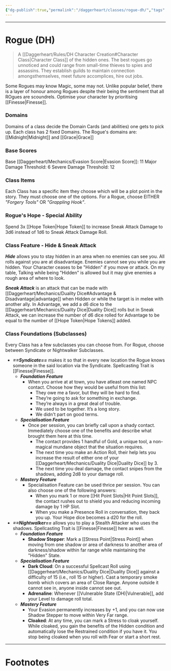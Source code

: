 ```yaml
---
{"dg-publish":true,"permalink":"/daggerheart/classes/rogue-dh/","tags":["TTRPG"]}
---
```



---
# Rogue (DH)
> A [[Daggerheart/Rules/DH Character Creation#Character Class\|Character Class]] of the hidden ones. The best rogues go unnoticed and could range from small-time thieves to spies and assassins. They establish guilds to maintain connection amongsthemselves, meet future accomplices, hire out jobs. 

Some Rogues may know Magic, some may not. Unlike popular belief, there is a layer of honour among Rogues despite their being the sentiment that all ROgues are scoundrels. Optimise your character by prioritising [[Finesse\|Finesse]].

### Domains
Domains of a class decide the Domain Cards (and abilities) one gets to pick up.
Each class has 2 fixed Domains.
The Rogue's domains are: [[Midnight\|Midnight]] and [[Grace\|Grace]]

### Base Scores
Base [[Daggerheart/Mechanics/Evasion Score\|Evasion Score]]: 11
Major Damage Threshold: 6
Severe Damage Threshold: 12

### Class Items
Each Class has a specific item they choose which will be a plot point in the story. They must choose one of the options.
For a Rogue, choose EITHER *"Forgery Tools"* OR *"Grappling Hook"*.

### Rogue's Hope - Special Ability
Spend 3x [[Hope Token\|Hope Token]] to increase Sneak Attack Damage to 3d6 instead of 1d6 to Sneak Attack Damage Roll.

### Class Feature - Hide & Sneak Attack
***Hide*** allows you to stay hidden in an area when no enemies can see you. All rolls against you are at disadvantage. Enemies cannot see you while you are hidden. Your Character ceases to be "Hidden" if you move or attack. 
On my table, Talking while being "Hidden" is allowed but it may give enemies a rough area of where to look.

***Sneak Attack*** is an attack that can be made with [[Daggerheart/Mechanics/Duality Dice#Advantage & Disadvantage\|advantage]] when Hidden or while the target is in melee with another ally. In Advantage, we add a d6 dice to the [[Daggerheart/Mechanics/Duality Dice\|Duality Dice]] rolls but in Sneak Attack, we can increase the number of d6 dice rolled for Advantage to be equal to the number of [[Hope Token\|Hope Tokens]] added.

### Class Foundations (Subclasses)
Every Class has a few subclasses you can choose from. For Rogue, choose between Syndicate or Nightwalker Subclasses.

- ***==Syndicate==*** makes it so that in every new location the Rogue knows someone in the said location via the Syndicate. Spellcasting Trait is [[Finesse\|Finesse]].
	- ***Foundation Feature***
		- When you arrive at at town, you have atleast one named NPC contact. Choose how they would be useful from this list:
			- They owe me a favor, but they will be hard to find.
			- They’re going to ask for something in exchange.
			- They’re always in a great deal of trouble.
			- We used to be together. It’s a long story.
			- We didn't part on good terms.
	- ***Specialisation Feature***
		- Once per session, you can briefly call upon a shady contact. Immediately choose one of the benefits and describe what brought them here at this time.
			- The contact provides 1 handful of Gold, a unique tool, a non-magical mundane object that the situation requires.
			- The next time you make an Action Roll, their help lets you increase the result of either one of your [[Daggerheart/Mechanics/Duality Dice\|Duality Dice]] by 3.
			- The next time you deal damage, the contact snipes from the shadows, adding 2d8 to your damage roll.
	- ***Mastery Feature***
		- Specialisation Feature can be used thrice per session. You can also choose one of the following answers:
			- When you mark 1 or more [[Hit Point Slots\|Hit Point Slots]], the contact rushes out to shield you and reducing incoming damage by 1 HP Slot.
			- When you make a Presence Roll in conversation, they back you up. Your Hope dice becomes a d20 for the roll.
- ***==Nightwalker==*** allows you to play a Stealth Attacker who uses the shadows. Spellcasting Trait is [[Finesse\|Finesse]] here as well.
	- ***Foundation Feature***
		- **Shadow Stepper**: Mark a [[Stress Point\|Stress Point]] when moving from one shadow or area of darkness to another area of darkness/shadow within far range while maintaining the "Hidden" State.
	- ***Specialisation Feature***
		- **Dark Cloud**: On a successful Spellcast Roll using [[Daggerheart/Mechanics/Duality Dice\|Duality Dice]] against a difficulty of 15 (i.e., roll 15 or higher). Cast a temporary smoke bomb which covers an area of Close Range. Anyone outside it cannot see in, anyone inside cannot see out.
		- **Adrenaline**: Whenever [[Vulnerable State (DH)\|Vulnerable]], add your Level to damage roll total.
	- ***Mastery Feature***
		- Your Evasion permanently increases by +1, and you can now use Shadow Stepper to move within Very Far range.
		- **Cloaked**: At any time, you can mark a Stress to cloak yourself. While cloaked, you gain the benefits of the Hidden condition and automatically lose the Restrained condition if you have it. You stop being cloaked when you roll with Fear or start a short rest.



---
# Footnotes